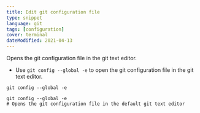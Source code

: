 ```yaml
---
title: Edit git configuration file
type: snippet
language: git
tags: [configuration]
cover: terminal
dateModified: 2021-04-13
---
```


Opens the git configuration file in the git text editor.

- Use `git config --global -e` to open the git configuration file in the git text editor.

```shell
git config --global -e
```

```shell
git config --global -e
# Opens the git configuration file in the default git text editor
```
